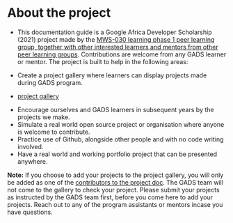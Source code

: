 # About the project

- This documentation guide is a Google Africa Developer Scholarship (2021) project made by the [MWS-030 learning phase 1 peer learning group, together with other interested learners and mentors from other peer learning groups](https://github.com/gads-projects/doc/blob/main/contributor.md). Contributions are welcome from any GADS learner or mentor. The project is built to help in the following areas:


* Create a project gallery where learners can display projects made during GADS program.
- [project gallery](https://github.com/gads-projects/gallery)


* Encourage ourselves and GADS learners in subsequent years by the projects we make.
* Simulate a real world open source project or organisation where anyone is welcome to contribute.
* Practice use of Github, alongside other people and with no code writing involved.
* Have a real world and working portfolio project that can be presented anywhere.

**Note:** If you choose to add your projects to the project gallery, you will only be added as one of the [contributors to the project doc](https://github.com/gads-projects/doc/blob/main/contributor.md). The GADS team will not come to the gallery to check your project. Please submit your projects as instructed by the GADS team first, before you come here to add your projects. Reach out to any of the program assistants or mentors incase you have questions.




